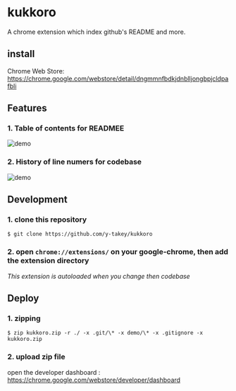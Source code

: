 # kukkoro
A chrome extension which index github's README and more.

## install

Chrome Web Store: https://chrome.google.com/webstore/detail/dngmmnfbdkjdnblljongbpjcldpafbli

## Features


### 1. Table of contents for READMEE

![demo](https://raw.githubusercontent.com/y-takey/kukkoro/master/demo/toc_readme.png)

### 2. History of line numers for codebase

![demo](https://raw.githubusercontent.com/y-takey/kukkoro/master/demo/toc_codebase.png)

## Development

### 1. clone this repository

```
$ git clone https://github.com/y-takey/kukkoro
```

### 2. open `chrome://extensions/` on your google-chrome, then add the extension directory


*This extension is autoloaded when you change then codebase*

## Deploy

### 1. zipping

```
$ zip kukkoro.zip -r ./ -x .git/\* -x demo/\* -x .gitignore -x kukkoro.zip
```

### 2. upload zip file

open the developer dashboard : https://chrome.google.com/webstore/developer/dashboard
